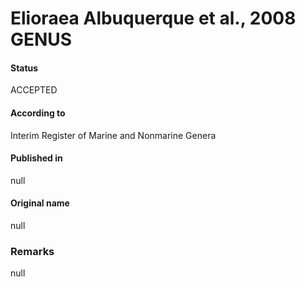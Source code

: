 Elioraea Albuquerque et al., 2008 GENUS
=======

#### Status
ACCEPTED

#### According to
Interim Register of Marine and Nonmarine Genera

#### Published in
null

#### Original name
null

### Remarks
null